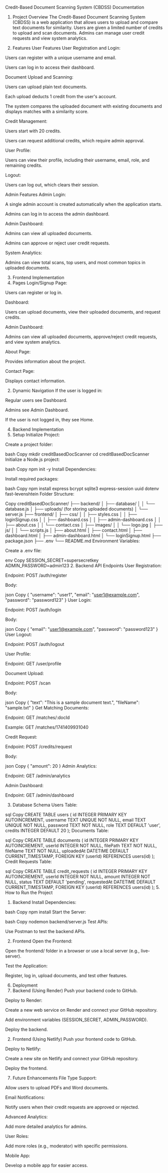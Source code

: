 Credit-Based Document Scanning System (CBDSS) Documentation
1. Project Overview
The Credit-Based Document Scanning System (CBDSS) is a web application that allows users to upload and compare text documents for similarity. Users are given a limited number of credits to upload and scan documents. Admins can manage user credit requests and view system analytics.

2. Features
User Features
User Registration and Login:

Users can register with a unique username and email.

Users can log in to access their dashboard.

Document Upload and Scanning:

Users can upload plain text documents.

Each upload deducts 1 credit from the user's account.

The system compares the uploaded document with existing documents and displays matches with a similarity score.

Credit Management:

Users start with 20 credits.

Users can request additional credits, which require admin approval.

User Profile:

Users can view their profile, including their username, email, role, and remaining credits.

Logout:

Users can log out, which clears their session.

Admin Features
Admin Login:

A single admin account is created automatically when the application starts.

Admins can log in to access the admin dashboard.

Admin Dashboard:

Admins can view all uploaded documents.

Admins can approve or reject user credit requests.

System Analytics:

Admins can view total scans, top users, and most common topics in uploaded documents.

3. Frontend Implementation
1. Pages
Login/Signup Page:

Users can register or log in.

Dashboard:

Users can upload documents, view their uploaded documents, and request credits.

Admin Dashboard:

Admins can view all uploaded documents, approve/reject credit requests, and view system analytics.

About Page:

Provides information about the project.

Contact Page:

Displays contact information.

2. Dynamic Navigation
If the user is logged in:

Regular users see Dashboard.

Admins see Admin Dashboard.

If the user is not logged in, they see Home.

4. Backend Implementation
1. Setup
Initialize Project:

Create a project folder:

bash
Copy
mkdir creditBasedDocScanner
cd creditBasedDocScanner
Initialize a Node.js project:

bash
Copy
npm init -y
Install Dependencies:

Install required packages:

bash
Copy
npm install express bcrypt sqlite3 express-session uuid dotenv fast-levenshtein
Folder Structure:

Copy
creditBasedDocScanner/
├── backend/
│   ├── database/
│   │   └── database.js
│   ├── uploads/ (for storing uploaded documents)
│   └── server.js
├── frontend/
│   ├── css/
│   │   ├── styles.css
│   │   ├── loginSignup.css
│   │   ├── dashboard.css
│   │   ├── admin-dashboard.css
│   │   ├── about.css
│   │   └── contact.css
│   ├── images/
│   │   └── logo.jpg
│   ├── js/
│   │   └── scripts.js
│   ├── about.html
│   ├── contact.html
│   ├── dashboard.html
│   ├── admin-dashboard.html
│   └── loginSignup.html
├── package.json
├── .env
└── README.md
Environment Variables:

Create a .env file:

env
Copy
SESSION_SECRET=supersecretkey
ADMIN_PASSWORD=admin123
2. Backend API Endpoints
User Registration:

Endpoint: POST /auth/register

Body:

json
Copy
{
  "username": "user1",
  "email": "user1@example.com",
  "password": "password123"
}
User Login:

Endpoint: POST /auth/login

Body:

json
Copy
{
  "email": "user1@example.com",
  "password": "password123"
}
User Logout:

Endpoint: POST /auth/logout

User Profile:

Endpoint: GET /user/profile

Document Upload:

Endpoint: POST /scan

Body:

json
Copy
{
  "text": "This is a sample document text.",
  "fileName": "sample.txt"
}
Get Matching Documents:

Endpoint: GET /matches/:docId

Example: GET /matches/1741409931040

Credit Request:

Endpoint: POST /credits/request

Body:

json
Copy
{
  "amount": 20
}
Admin Analytics:

Endpoint: GET /admin/analytics

Admin Dashboard:

Endpoint: GET /admin/dashboard

3. Database Schema
Users Table:

sql
Copy
CREATE TABLE users (
    id INTEGER PRIMARY KEY AUTOINCREMENT,
    username TEXT UNIQUE NOT NULL,
    email TEXT UNIQUE NOT NULL,
    password TEXT NOT NULL,
    role TEXT DEFAULT 'user',
    credits INTEGER DEFAULT 20
);
Documents Table:

sql
Copy
CREATE TABLE documents (
    id INTEGER PRIMARY KEY AUTOINCREMENT,
    userId INTEGER NOT NULL,
    filePath TEXT NOT NULL,
    fileName TEXT NOT NULL,
    uploadedAt DATETIME DEFAULT CURRENT_TIMESTAMP,
    FOREIGN KEY (userId) REFERENCES users(id)
);
Credit Requests Table:

sql
Copy
CREATE TABLE credit_requests (
    id INTEGER PRIMARY KEY AUTOINCREMENT,
    userId INTEGER NOT NULL,
    amount INTEGER NOT NULL,
    status TEXT DEFAULT 'pending',
    requestedAt DATETIME DEFAULT CURRENT_TIMESTAMP,
    FOREIGN KEY (userId) REFERENCES users(id)
);
5. How to Run the Project
1. Backend
Install Dependencies:

bash
Copy
npm install
Start the Server:

bash
Copy
nodemon backend/server.js
Test APIs:

Use Postman to test the backend APIs.

2. Frontend
Open the Frontend:

Open the frontend/ folder in a browser or use a local server (e.g., live-server).

Test the Application:

Register, log in, upload documents, and test other features.

6. Deployment
1. Backend (Using Render)
Push your backend code to GitHub.

Deploy to Render:

Create a new web service on Render and connect your GitHub repository.

Add environment variables (SESSION_SECRET, ADMIN_PASSWORD).

Deploy the backend.

2. Frontend (Using Netlify)
Push your frontend code to GitHub.

Deploy to Netlify:

Create a new site on Netlify and connect your GitHub repository.

Deploy the frontend.

7. Future Enhancements
File Type Support:

Allow users to upload PDFs and Word documents.

Email Notifications:

Notify users when their credit requests are approved or rejected.

Advanced Analytics:

Add more detailed analytics for admins.

User Roles:

Add more roles (e.g., moderator) with specific permissions.

Mobile App:

Develop a mobile app for easier access.

